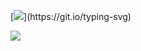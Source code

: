 [![](https://readme-typing-svg.herokuapp.com?color=4a75d3&lines=Hello!+I+am+iwtsyd;I+live+in+Turkmenistan.;I+learn+python+and+C%23.;I+like+programming.)](https://git.io/typing-svg) 


![](https://github-profile-summary-cards.vercel.app/api/cards/profile-details?username=iwtsyd-none&theme=solarized_dark)
